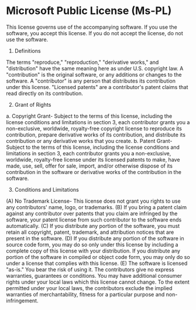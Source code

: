 Microsoft Public License (Ms-PL)
================================

This license governs use of the accompanying software. If you use the software, you
accept this license. If you do not accept the license, do not use the software.

1. Definitions

The terms "reproduce," "reproduction," "derivative works," and "distribution" have the
same meaning here as under U.S. copyright law.
A "contribution" is the original software, or any additions or changes to the software.
A "contributor" is any person that distributes its contribution under this license.
"Licensed patents" are a contributor's patent claims that read directly on its contribution.

2. Grant of Rights

  a. Copyright Grant- Subject to the terms of this license, including the license conditions and limitations in section 3, each contributor grants you a non-exclusive, worldwide, royalty-free copyright license to reproduce its contribution, prepare derivative works of its contribution, and distribute its contribution or any derivative works that you create.
  b. Patent Grant- Subject to the terms of this license, including the license conditions and limitations in section 3, each contributor grants you a non-exclusive, worldwide, royalty-free license under its licensed patents to make, have made, use, sell, offer for sale, import, and/or otherwise dispose of its contribution in the software or derivative works of the contribution in the software.

3. Conditions and Limitations

(A) No Trademark License- This license does not grant you rights to use any contributors'
    name, logo, or trademarks.
(B) If you bring a patent claim against any contributor over patents that you claim are
    infringed by the software, your patent license from such contributor to the software
    ends automatically.
(C) If you distribute any portion of the software, you must retain all copyright, patent,
    trademark, and attribution notices that are present in the software.
(D) If you distribute any portion of the software in source code form, you may do so only
    under this license by including a complete copy of this license with your distribution.
    If you distribute any portion of the software in compiled or object code form, you may
    only do so under a license that complies with this license.
(E) The software is licensed "as-is." You bear the risk of using it. The contributors give
    no express warranties, guarantees or conditions. You may have additional consumer rights
    under your local laws which this license cannot change. To the extent permitted under your
    local laws, the contributors exclude the implied warranties of merchantability, fitness
    for a particular purpose and non-infringement.